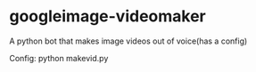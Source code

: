 # googleimage-videomaker
A python bot that makes image videos out of voice(has a config)

Config:
python makevid.py <imagetime> <imgformat> <audiofile> <musicfile> 
